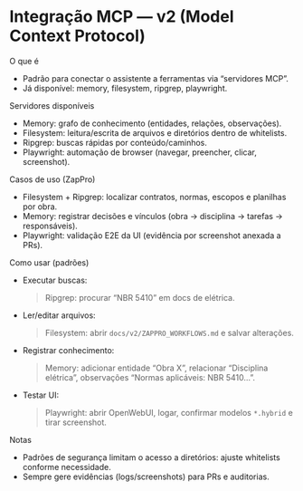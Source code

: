 # Integração MCP — v2 (Model Context Protocol)

O que é
- Padrão para conectar o assistente a ferramentas via “servidores MCP”.
- Já disponível: memory, filesystem, ripgrep, playwright.

Servidores disponíveis
- Memory: grafo de conhecimento (entidades, relações, observações).
- Filesystem: leitura/escrita de arquivos e diretórios dentro de whitelists.
- Ripgrep: buscas rápidas por conteúdo/caminhos.
- Playwright: automação de browser (navegar, preencher, clicar, screenshot).

Casos de uso (ZapPro)
- Filesystem + Ripgrep: localizar contratos, normas, escopos e planilhas por obra.
- Memory: registrar decisões e vínculos (obra → disciplina → tarefas → responsáveis).
- Playwright: validação E2E da UI (evidência por screenshot anexada a PRs).

Como usar (padrões)
- Executar buscas:
  > Ripgrep: procurar “NBR 5410” em docs de elétrica.
- Ler/editar arquivos:
  > Filesystem: abrir `docs/v2/ZAPPRO_WORKFLOWS.md` e salvar alterações.
- Registrar conhecimento:
  > Memory: adicionar entidade “Obra X”, relacionar “Disciplina elétrica”, observações “Normas aplicáveis: NBR 5410…”.
- Testar UI:
  > Playwright: abrir OpenWebUI, logar, confirmar modelos `*.hybrid` e tirar screenshot.

Notas
- Padrões de segurança limitam o acesso a diretórios: ajuste whitelists conforme necessidade.
- Sempre gere evidências (logs/screenshots) para PRs e auditorias.
